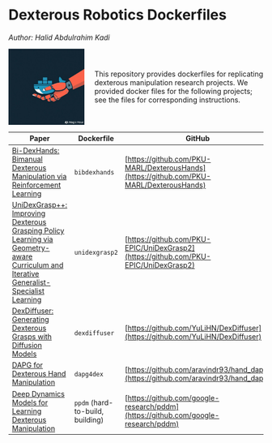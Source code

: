 <h1> Dexterous Robotics Dockerfiles </h1>

*Author: Halid Abdulrahim Kadi*


<div style="display:flex; align-items:center; gap: 20px;">
<img src="dext-docker.jpeg" alt="Description" width="150" height="150">
  <div style="flex: 1;">
    <p>This repository provides dockerfiles for replicating dexterous manipulation research projects. We provided docker files for the following projects; see the files for corresponding instructions.</p>
  </div>
  
</div>




| Paper                                                                                     | Dockerfile    | GitHub 
|------------------------------------------------------------------------------------|---------------------| -------------|
| [Bi-DexHands: Bimanual Dexterous Manipulation via Reinforcement Learning](https://pku-marl.github.io/DexterousHands/)                  | `bibdexhands`       | [https://github.com/PKU-MARL/DexterousHands](https://github.com/PKU-MARL/DexterousHands) |
| [UniDexGrasp++: Improving Dexterous Grasping Policy Learning via Geometry-aware Curriculum and Iterative Generalist-Specialist Learning](https://pku-epic.github.io/UniDexGrasp++/) | `unidexgrasp2` | [https://github.com/PKU-EPIC/UniDexGrasp2](https://github.com/PKU-EPIC/UniDexGrasp2) |
| [DexDiffuser: Generating Dexterous Grasps with Diffusion Models](https://yulihn.github.io/DexDiffuser_page/) | `dexdiffuser` | [https://github.com/YuLiHN/DexDiffuser](https://github.com/YuLiHN/DexDiffuser) |
| [DAPG for Dexterous Hand Manipulation](https://sites.google.com/view/deeprl-dexterous-manipulation) | `dapg4dex` | [https://github.com/aravindr93/hand_dapg](https://github.com/aravindr93/hand_dapg) |
| [Deep Dynamics Models for Learning Dexterous Manipulation](https://proceedings.mlr.press/v100/nagabandi20a/nagabandi20a.pdf)  | `ppdm` (hard-to-build, building) | [https://github.com/google-research/pddm](https://github.com/google-research/pddm)
